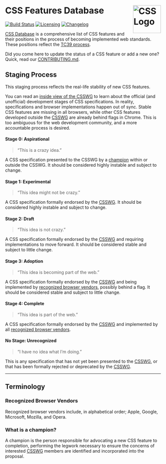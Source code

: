 # CSS Features Database [<img src="https://rawgit.com/jonathantneal/media-expressions-spec/gh-pages/css-logo.svg" alt="CSS Logo" width="90" height="90" align="right">][CSS Database]

[![Build Status][cli-img]][cli-url]
[![Licensing][lic-img]][lic-url]
[![Changelog][log-img]][log-url]

[CSS Database] is a comprehensive list of CSS features and their positions in the process of becoming implemented web standards. These positions reflect the [TC39 process].

Did you come here to update the status of a CSS feature or add a new one? Quick, read our [CONTRIBUTING.md].

## Staging Process

This staging process reflects the real-life stability of new CSS features.

You can read an [inside view of the CSSWG] to learn about the official (and unofficial) development stages of CSS specifications. In reality, specifications and browser implementations happen out of sync. Stable CSS features are missing in all browsers, while other CSS features developed outside the [CSSWG] are already behind flags in Chrome. This is too ambiguous for the web development community, and a more accountable process is desired.

#### Stage 0: Aspirational

> “This is a crazy idea.”

A CSS specification presented to the CSSWG by a [champion] within or outside the CSSWG. It should be considered highly instable and subject to change.

#### Stage 1: Experimental

> “This idea might not be crazy.”

A CSS specification formally endorsed by the [CSSWG]. It should be considered highly instable and subject to change.

#### Stage 2: Draft

> “This idea is not crazy.”

A CSS specification formally endorsed by the [CSSWG] and requiring implementations to move forward. It should be considered stable and subject to little change.

#### Stage 3: Adoption

> “This idea is becoming part of the web.”

A CSS specification formally endorsed by the [CSSWG] and being implemented by [recognized browser vendors](#recognized-browser-vendors), possibly behind a flag. It should be considered stable and subject to little change.

#### Stage 4: Complete

> “This idea is part of the web.”

A CSS specification formally endorsed by the [CSSWG] and implemented by all [recognized browser vendors](#recognized-browser-vendors).

#### No Stage: Unrecognized

> “I have no idea what I’m doing.”

This is any specification that has not yet been presented to the [CSSWG], or that has been formally rejected or deprecated by the [CSSWG].

---

## Terminology

### Recognized Browser Vendors

Recognized browser vendors include, in alphabetical order; Apple, Google, Microsoft, Mozilla, and Opera.

### What is a champion?

A champion is the person responsible for advocating a new CSS feature to completion, performing the legwork necessary to ensure the concerns of interested [CSSWG] members are identified and incorporated into the proposal.

[Champion]: #champion
[CSSWG]: https://wiki.csswg.org/spec
[CSS Database]: https://github.com/jonathantneal/css-db
[CONTRIBUTING.md]: CONTRIBUTING.md
[fork this project]: fork
[inside view of the CSSWG]: http://fantasai.inkedblade.net/weblog/2011/inside-csswg/process
[TC39 process]: https://thefeedbackloop.xyz/tc39-a-process-sketch-stages-0-and-1/

[npm-url]: https://www.npmjs.com/package/css-db
[npm-img]: https://img.shields.io/npm/v/css-db.svg
[cli-url]: https://travis-ci.org/jonathantneal/css-db
[cli-img]: https://img.shields.io/travis/jonathantneal/css-db.svg
[lic-url]: LICENSE.md
[lic-img]: https://img.shields.io/badge/license-CC0--1.0-blue.svg
[log-url]: CHANGELOG.md
[log-img]: https://img.shields.io/badge/changelog-md-blue.svg
[git-url]: https://gitter.im/postcss/postcss
[git-img]: https://img.shields.io/badge/chat-gitter-blue.svg
